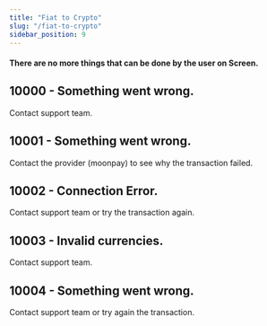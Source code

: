 ```yaml
---
title: "Fiat to Crypto"
slug: "/fiat-to-crypto"
sidebar_position: 9
---
```


#### There are no more things that can be done by the user on Screen.

## 10000 - Something went wrong.

Contact support team.

## 10001 - Something went wrong.

Contact the provider (moonpay) to see why the transaction failed.

## 10002 - Connection Error.

Contact support team or try the transaction again.

## 10003 - Invalid currencies.

Contact support team.

## 10004 - Something went wrong.

Contact support team or try again the transaction.